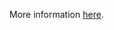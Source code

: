 More information [here](https://docs.paloaltonetworks.com/content/techdocs/en_US/prisma/prisma-cloud/prisma-cloud-code-security-policy-reference/aws-policies/aws-networking-policies/ensure-that-direct-internet-access-is-disabled-for-an-amazon-sagemaker-notebook-instance.html).
